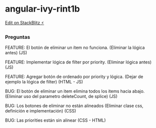 # angular-ivy-rint1b

[Edit on StackBlitz ⚡️](https://stackblitz.com/edit/angular-ivy-rint1b)

### Preguntas

FEATURE: El botón de eliminar un ítem no funciona. (Eliminar la lógica antes) (JS)

FEATURE: Implementar lógica de filter por priority. (Eliminar lógica antes) (JS)

FEATURE: Agregar botón de ordenado por priority y lógica. (Dejar de ejemplo la lógica de filter) (HTML - JS)

BUG: El botón de eliminar un item elimina todos los items hacia abajo. (Eliminar uso del parametro deleteCount, de splice) (JS)

BUG: Los botones de eliminar no están alineados (Eliminar clase css, definición e implementación) (CSS)

BUG: Las priorities están sin alinear (CSS - HTML)
